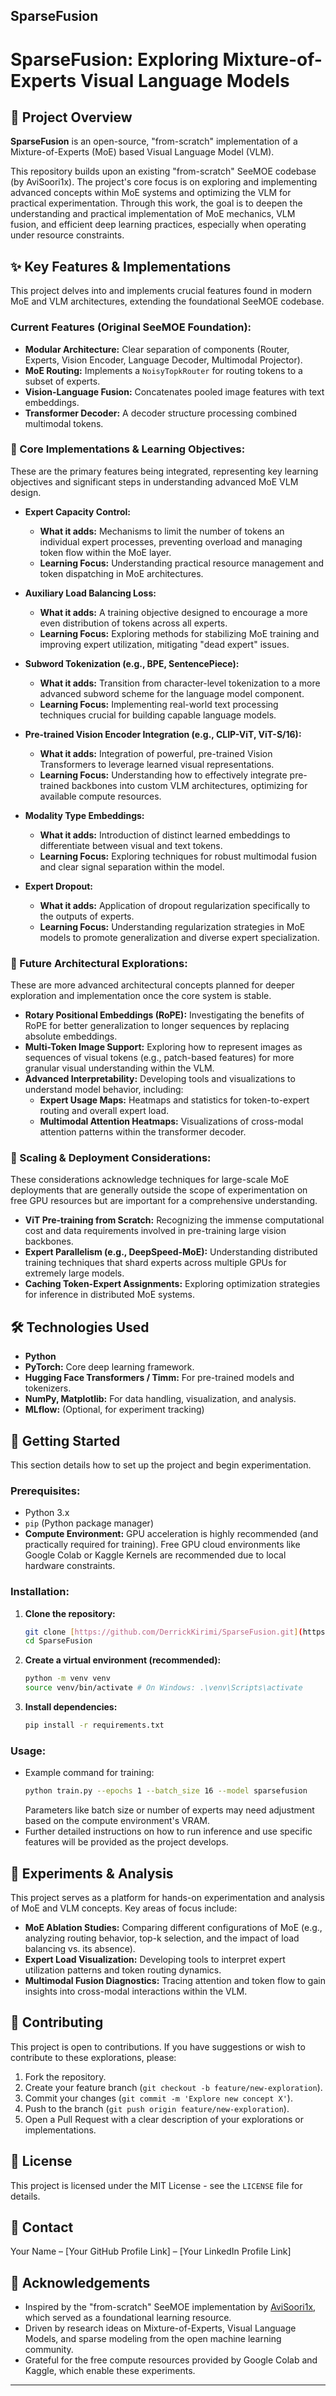  ## SparseFusion

# SparseFusion: Exploring Mixture-of-Experts Visual Language Models

## 🌟 Project Overview

**SparseFusion** is an open-source, "from-scratch" implementation of a Mixture-of-Experts (MoE) based Visual Language Model (VLM). 

This repository builds upon an existing "from-scratch" SeeMOE codebase (by AviSoori1x). The project's core focus is on exploring and implementing advanced concepts within MoE systems and optimizing the VLM for practical experimentation. Through this work, the goal is to deepen the understanding and practical implementation of MoE mechanics, VLM fusion, and efficient deep learning practices, especially when operating under resource constraints.

## ✨ Key Features & Implementations

This project delves into and implements crucial features found in modern MoE and VLM architectures, extending the foundational SeeMOE codebase.

### **Current Features (Original SeeMOE Foundation):**

* **Modular Architecture:** Clear separation of components (Router, Experts, Vision Encoder, Language Decoder, Multimodal Projector).
* **MoE Routing:** Implements a `NoisyTopkRouter` for routing tokens to a subset of experts.
* **Vision-Language Fusion:** Concatenates pooled image features with text embeddings.
* **Transformer Decoder:** A decoder structure processing combined multimodal tokens.

### **🚀 Core Implementations & Learning Objectives:**

These are the primary features being integrated, representing key learning objectives and significant steps in understanding advanced MoE VLM design.

* **Expert Capacity Control:**
    * **What it adds:** Mechanisms to limit the number of tokens an individual expert processes, preventing overload and managing token flow within the MoE layer.
    * **Learning Focus:** Understanding practical resource management and token dispatching in MoE architectures.

* **Auxiliary Load Balancing Loss:**
    * **What it adds:** A training objective designed to encourage a more even distribution of tokens across all experts.
    * **Learning Focus:** Exploring methods for stabilizing MoE training and improving expert utilization, mitigating "dead expert" issues.

* **Subword Tokenization (e.g., BPE, SentencePiece):**
    * **What it adds:** Transition from character-level tokenization to a more advanced subword scheme for the language model component.
    * **Learning Focus:** Implementing real-world text processing techniques crucial for building capable language models.

* **Pre-trained Vision Encoder Integration (e.g., CLIP-ViT, ViT-S/16):**
    * **What it adds:** Integration of powerful, pre-trained Vision Transformers to leverage learned visual representations.
    * **Learning Focus:** Understanding how to effectively integrate pre-trained backbones into custom VLM architectures, optimizing for available compute resources.

* **Modality Type Embeddings:**
    * **What it adds:** Introduction of distinct learned embeddings to differentiate between visual and text tokens.
    * **Learning Focus:** Exploring techniques for robust multimodal fusion and clear signal separation within the model.

* **Expert Dropout:**
    * **What it adds:** Application of dropout regularization specifically to the outputs of experts.
    * **Learning Focus:** Understanding regularization strategies in MoE models to promote generalization and diverse expert specialization.

### **🔬 Future Architectural Explorations:**

These are more advanced architectural concepts planned for deeper exploration and implementation once the core system is stable.

* **Rotary Positional Embeddings (RoPE):** Investigating the benefits of RoPE for better generalization to longer sequences by replacing absolute embeddings.
* **Multi-Token Image Support:** Exploring how to represent images as sequences of visual tokens (e.g., patch-based features) for more granular visual understanding within the VLM.
* **Advanced Interpretability:** Developing tools and visualizations to understand model behavior, including:
    * **Expert Usage Maps:** Heatmaps and statistics for token-to-expert routing and overall expert load.
    * **Multimodal Attention Heatmaps:** Visualizations of cross-modal attention patterns within the transformer decoder.

### **🔺 Scaling & Deployment Considerations:**

These considerations acknowledge techniques for large-scale MoE deployments that are generally outside the scope of experimentation on free GPU resources but are important for a comprehensive understanding.

* **ViT Pre-training from Scratch:** Recognizing the immense computational cost and data requirements involved in pre-training large vision backbones.
* **Expert Parallelism (e.g., DeepSpeed-MoE):** Understanding distributed training techniques that shard experts across multiple GPUs for extremely large models.
* **Caching Token-Expert Assignments:** Exploring optimization strategies for inference in distributed MoE systems.

## 🛠️ Technologies Used

* **Python**
* **PyTorch:** Core deep learning framework.
* **Hugging Face Transformers / Timm:** For pre-trained models and tokenizers.
* **NumPy, Matplotlib:** For data handling, visualization, and analysis.
* **MLflow:** (Optional, for experiment tracking)

## 🚀 Getting Started

This section details how to set up the project and begin experimentation.

### **Prerequisites:**

* Python 3.x
* `pip` (Python package manager)
* **Compute Environment:** GPU acceleration is highly recommended (and practically required for training). Free GPU cloud environments like Google Colab or Kaggle Kernels are recommended due to local hardware constraints.

### **Installation:**

1.  **Clone the repository:**
    ```bash
    git clone [https://github.com/DerrickKirimi/SparseFusion.git](https://github.com/DerrickKirimi/SparseFusion.git) 
    cd SparseFusion
    ```
2.  **Create a virtual environment (recommended):**
    ```bash
    python -m venv venv
    source venv/bin/activate # On Windows: .\venv\Scripts\activate
    ```
3.  **Install dependencies:**
    ```bash
    pip install -r requirements.txt
    ```

### **Usage:**

* Example command for training:
    ```bash
    python train.py --epochs 1 --batch_size 16 --model sparsefusion
    ```
    Parameters like batch size or number of experts may need adjustment based on the compute environment's VRAM.
* Further detailed instructions on how to run inference and use specific features will be provided as the project develops.

## 🧪 Experiments & Analysis

This project serves as a platform for hands-on experimentation and analysis of MoE and VLM concepts. Key areas of focus include:

* **MoE Ablation Studies:** Comparing different configurations of MoE (e.g., analyzing routing behavior, top-k selection, and the impact of load balancing vs. its absence).
* **Expert Load Visualization:** Developing tools to interpret expert utilization patterns and token routing dynamics.
* **Multimodal Fusion Diagnostics:** Tracing attention and token flow to gain insights into cross-modal interactions within the VLM.

## 🤝 Contributing

This project is open to contributions. If you have suggestions or wish to contribute to these explorations, please:

1.  Fork the repository.
2.  Create your feature branch (`git checkout -b feature/new-exploration`).
3.  Commit your changes (`git commit -m 'Explore new concept X'`).
4.  Push to the branch (`git push origin feature/new-exploration`).
5.  Open a Pull Request with a clear description of your explorations or implementations.

## 📄 License

This project is licensed under the MIT License - see the `LICENSE` file for details.

## 📧 Contact

Your Name – [Your GitHub Profile Link] – [Your LinkedIn Profile Link]

## 🙏 Acknowledgements

* Inspired by the "from-scratch" SeeMOE implementation by [AviSoori1x](https://github.com/AviSoori1x/seemore), which served as a foundational learning resource.
* Driven by research ideas on Mixture-of-Experts, Visual Language Models, and sparse modeling from the open machine learning community.
* Grateful for the free compute resources provided by Google Colab and Kaggle, which enable these experiments.

---